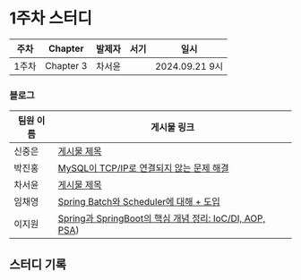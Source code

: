 # 1주차 스터디
| 주차  | Chapter | 발제자 | 서기 | 일시 |
|-------|---------|--------|------|------|
| 1주차 | Chapter 3 | 차서윤 |      | 2024.09.21 9시 |

### 블로그

| 팀원 이름 | 게시물 링크 |
|-----------|-------------|
| 신중은    | [게시물 제목](URL) |
| 박진홍    | [MySQL이 TCP/IP로 연결되지 않는 문제 해결](https://jiinhong.github.io/posts/MySQL%EC%9D%B4-TCP.IP%EB%A1%9C-%EC%97%B0%EA%B2%B0%EB%90%98%EC%A7%80-%EC%95%8A%EB%8A%94-%EB%AC%B8%EC%A0%9C-%ED%95%B4%EA%B2%B0/) |
| 차서윤    | [게시물 제목](URL) |
| 임채영    | [Spring Batch와 Scheduler에 대해 + 도입](https://velog.io/@chaeyounge/Spring-Batch%EC%99%80-Scheduler%EC%97%90-%EB%8C%80%ED%95%B4-%EB%8F%84%EC%9E%85) |
| 이지원    | [Spring과 SpringBoot의 핵심 개념 정리: IoC/DI, AOP, PSA](https://easy1nhard2.tistory.com/20)) |

## 스터디 기록
